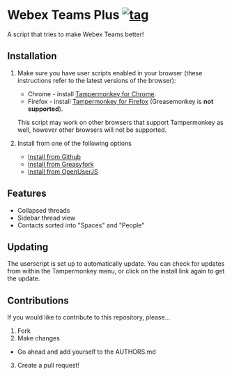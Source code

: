 # Webex Teams Plus [![tag](https://img.shields.io/github/tag/nottheswimmer/webex-teams-plus.svg)](https://github.com/nottheswimmer/webex-teams-plus/tags)

A script that tries to make Webex Teams better!

## Installation

1. Make sure you have user scripts enabled in your browser (these instructions refer to the latest versions of the browser):

	* Chrome - install [Tampermonkey for Chrome](https://tampermonkey.net/?ext=dhdg&browser=chrome).
	* Firefox - install [Tampermonkey for Firefox](https://tampermonkey.net/?ext=dhdg&browser=firefox) (Greasemonkey is **not supported**).
	
	This script may work on other browsers that support Tampermonkey as well, however other browsers will not be supported.

2. Install from one of the following options
   - [Install from Github](https://github.com/nottheswimmer/webex-teams-plus/raw/latest/webex-teams-plus.user.js)
   - [Install from Greasyfork](https://greasyfork.org/en/scripts/400792-webex-teams-plus)
   - [Install from OpenUserJS](https://openuserjs.org/scripts/nottheswimmer/Webex_Teams_Plus)
   
## Features

- Collapsed threads
- Sidebar thread view
- Contacts sorted into "Spaces" and "People"
   
## Updating

The userscript is set up to automatically update. You can check for updates from within the Tampermonkey menu, 
or click on the install link again to get the update.

## Contributions

If you would like to contribute to this repository, please...

1. Fork
2. Make changes
  - Go ahead and add yourself to the AUTHORS.md
3. Create a pull request!
